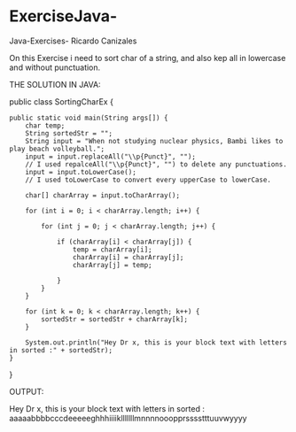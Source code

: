 # ExerciseJava-
Java-Exercises- Ricardo Canizales

On this Exercise i need to sort char of a string, and also kep all in lowercase and without punctuation.

THE SOLUTION IN JAVA:

public class SortingCharEx {

    public static void main(String args[]) {
        char temp;
        String sortedStr = "";
        String input = "When not studying nuclear physics, Bambi likes to play beach volleyball.";
        input = input.replaceAll("\\p{Punct}", "");
        // I used repalceAll("\\p{Punct}", "") to delete any punctuations.
        input = input.toLowerCase();
        // I used toLowerCase to convert every upperCase to lowerCase.

        char[] charArray = input.toCharArray();

        for (int i = 0; i < charArray.length; i++) {

            for (int j = 0; j < charArray.length; j++) {

                if (charArray[i] < charArray[j]) {
                    temp = charArray[i];
                    charArray[i] = charArray[j];
                    charArray[j] = temp;

                }
            }
        }

        for (int k = 0; k < charArray.length; k++) {
            sortedStr = sortedStr + charArray[k];
        }

        System.out.println("Hey Dr x, this is your block text with letters in sorted :" + sortedStr);
    }

}


OUTPUT:

Hey Dr x, this is your block text with letters in sorted :          aaaaabbbbcccdeeeeeghhhiiiiklllllllmnnnnooopprsssstttuuvwyyyy
  

